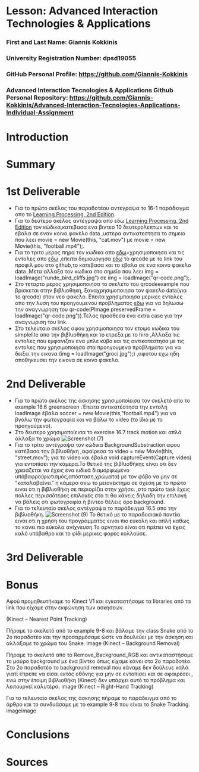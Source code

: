 # Lesson: Advanced Interaction Technologies & Applications

### First and Last Name: Giannis Kokkinis
### University Registration Number: dpsd19055
### GitHub Personal Profile: https://github.com/Giannis-Kokkinis 
### Advanced Interaction Tecnologies & Applications Github Personal Repository: https://github.com/Giannis-Kokkinis/Advanced-Interaction-Tecnologies-Applications-Individual-Assignment

# Introduction

# Summary


# 1st Deliverable
- Για το πρώτο σκέλος του παραδοτέου αντεγραψα το 16-1 παράδειγμα απο το [Learning Processing, 2nd Edition](http://learningprocessing.com/examples/chp16/example-16-01-Capture).
- Για το δεύτερο σκέλος αντέγραψα απο εδω [Learning Processing, 2nd Edition](http://learningprocessing.com/examples/chp16/example-16-05-MovieScrub) τον κώδικα,κατεβασα ενα βιντεο 10 δευτερολεπτων και το εβαλα σε εναν κοινο φακελο data ,υστερα αντικατεστησα το σημειο που λεει movie = new Movie(this, "cat.mov") με movie = new Movie(this, "football.mp4");.
- Για το τριτο μερος πηρα τον κωδικα απο [εδω](http://learningprocessing.com/examples/chp15/example-15-01-drawimage)+χρησιμοποιησα και τις εντολες απο [εδω](https://shiffman.net/p5/qrcode-processing/) ,επειτα δημιουργησα [εδω](https://www.qrcode-monkey.com/) το qrcode με το link του προφιλ μου στο github,το κατεβασα και το εβαλα σε ενα κοινο φακελο data .Μετα αλλαξα τον κωδικα στο σημείο που λεει  img = loadImage("runde_bird_cliffs.jpg") σε img = loadImage("qr-code.png");.
- Στο τεταρτο μερος χρησιμοποιησα το σκελετο του qrcodeexample που βρισκεται στην βιβλιοθηκη, ξαναχρησιμοποιησα τον φακελο data(για το qrcode) στον νεο φακελο. Επειτα χρησιμποιησα μερικες εντολες απο την λυση του προηγουμενου προβληματος [εδω](http://learningprocessing.com/examples/chp15/example-15-01-drawimage) για να δηλωσω την αναγνωρηση του qr-code(PImage preservedFrame = loadImage("qr-code.png")).Τελος προσθεσα ενα extra case για την αναγνωριση του link.
- Στο τελευταιο σκέλος αφου χρησιμοποιησα τον ετοιμο κωδικα του simplelite απο την βιβλιοθήκη και το ετρεξα με το hiro ,Αλλαξα τις εντολες που εμφανιζαν ενα μπλε κύβο και τις αντικατεστησα με τις εντολες που χρησιμοποιησα στα προηγουμενα προβληματα για να δειξει την εικονα (img = loadImage("groci.jpg");) ,αφοτου εχω ηδη αποθηκευσει την εικονα σε κοινο φακελο.

# 2nd Deliverable
- Για το πρώτο σκέλος της άσκησης χρησιμοποίεισα τον σκελετό απο το example 16.6 greenscreen .Έπειτα αντικατέστησα την εντολή loadImage έβαλα soccer = new Movie(this,"football.mp4") για να βγάλω την φωτογραφία και να βάλω το video (το ίδιο με το προηγούμενο).
- Στο δευτερο χρησιμοποίεισα το exercise 16.7 track motion και απλά άλλαξα το χρώμα
![Screenshot (7)](https://user-images.githubusercontent.com/101402260/207959596-5f622992-9ee7-4c22-b70c-63fd8a6e724e.png)
- Για το τρίτο αντέγραψα τον κώδικα BackgroundSubstraction αφου κατέβασα την βιβλιοθήκη ,αφαίρεσα το video = new Movie(this, "street.mov"); για το video  και έβαλα void captureEvent(Capture video)
για εντοπίσει την κάμερα.Το θετικό της βιβλιοθήκης είναι οτι δεν χρειάζεται να έχεις ένα ειδικά διαμορφωμένο υπόβαφρο(φωτισμός,απόσταση,χρώματα) με τον φόβο να μην σε  "καταλαβαίνει" η κάμερα ανω το μειονέκτημα σε σχέση με το πρώτο ειναι οτι η βιβλιοθήκη σε περιορίζει στην χρήσει ,στο πρώτο task έχεις πολλες περισσότερες επιλογές στο τι θα κάνεις δηλαδη την επιλογή να βάλεις οτι φωτογραφία ή βίντεο θέλεις σρο background.
- Για το τελευταίο σκέλος αντέγραψα το παράδειγμα 16.5 απο την βιβλιοθήκη.
![Screenshot (9)](https://user-images.githubusercontent.com/101402260/207971183-353d0d13-f886-4eb8-8ebb-cd331f913ba8.png)
Το θετικό με το παραδοσιακό ποντίκι ειναι οτι η χρήση του προγράμματος ειναι πιο εύκολη και απλή καθως το κανει πιο εύκολα ανίχνευση.Το αρνητικό είναι οτι πρέπει να έχεις καλό υπόβαθρο και το φίδι μερικες φορες κολλούσε. 





# 3rd Deliverable 


# Bonus 
Αφού προμηθευτήκαμε το Kinect V1 και εγκαταστήσαμε τα libraries από τα link που είχαμε στην εκφώνηση των ασκησεων.

(Kinect – Nearest Point Tracking)

Πήραμε το σκελετό από το example 9-8 και βάλαμε την class Snake από το 2o παραδοτέο και την προσαρμόσαμε ώστε να δουλεύει με την άσκηση και αλλάξαμε το χρώμα του Snake. image
(Kinect – Background Removal)

Πήραμε το σκελετό από το Remove_Background_RGB και αντικαταστήσαμε το μαύρο background με ένα βίντεο όπως είχαμε κάνει στο 2ο παραδοτέο. Στο 2ο παραδοτέο το background removal που κάναμε δεν δούλευε καλά γιατί έπρεπε να είσαι εκτός οθόνης για μην σε εντοπίσει και σε αφαιρέσει , ενώ στην έτοιμη βιβλιοθήκη (Kinect) δεν υπάρχει αυτό το πρόβλημα και λειτουργεί καλυτέρα. image
(Kinect – Right-Hand Tracking)

Για το τελευταίο σκέλος της άσκησης πήραμε το παράδειγμα από το άρθρο και το συνδυάσαμε με το example 9-8 που είναι το Snake Tracking. imageimage


# Conclusions


# Sources
